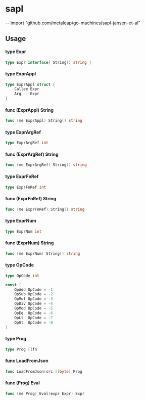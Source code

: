 # sapl
--
    import "github.com/metaleap/go-machines/sapl-jansen-et-al"


## Usage

#### type Expr

```go
type Expr interface{ String() string }
```


#### type ExprAppl

```go
type ExprAppl struct {
	Callee Expr
	Arg    Expr
}
```


#### func (ExprAppl) String

```go
func (me ExprAppl) String() string
```

#### type ExprArgRef

```go
type ExprArgRef int
```


#### func (ExprArgRef) String

```go
func (me ExprArgRef) String() string
```

#### type ExprFnRef

```go
type ExprFnRef int
```


#### func (ExprFnRef) String

```go
func (me ExprFnRef) String() string
```

#### type ExprNum

```go
type ExprNum int
```


#### func (ExprNum) String

```go
func (me ExprNum) String() string
```

#### type OpCode

```go
type OpCode int
```


```go
const (
	OpAdd OpCode = -1
	OpSub OpCode = -2
	OpMul OpCode = -3
	OpDiv OpCode = -4
	OpMod OpCode = -5
	OpEq  OpCode = -6
	OpLt  OpCode = -7
	OpGt  OpCode = -8
)
```

#### type Prog

```go
type Prog []fn
```


#### func  LoadFromJson

```go
func LoadFromJson(src []byte) Prog
```

#### func (Prog) Eval

```go
func (me Prog) Eval(expr Expr) Expr
```
